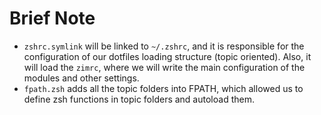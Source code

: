 Brief Note
==========

- `zshrc.symlink` will be linked to `~/.zshrc`, and it is responsible for the
  configuration of our dotfiles loading structure (topic oriented). Also, it
  will load the `zimrc`, where we will write the main configuration of the
  modules and other settings.
- `fpath.zsh` adds all the topic folders into FPATH, which allowed us to define
  zsh functions in topic folders and autoload them.
